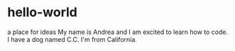 # hello-world
a place for ideas
My name is Andrea and I am excited to learn how to code. 
I have a dog named C.C.
I'm from California.
